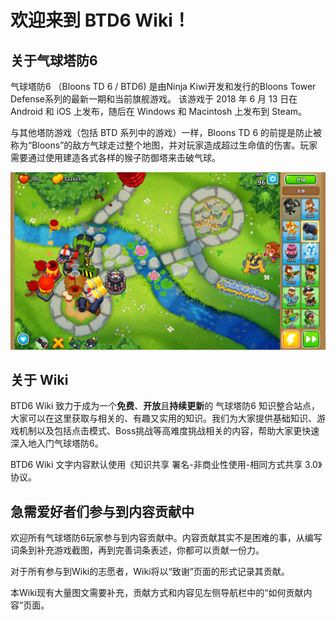 # 欢迎来到 BTD6 Wiki！

## 关于气球塔防6
气球塔防6 （Bloons TD 6 / BTD6) 是由Ninja Kiwi开发和发行的Bloons Tower Defense系列的最新一期和当前旗舰游戏。
该游戏于 2018 年 6 月 13 日在 Android 和 iOS 上发布，随后在 Windows 和 Macintosh 上发布到 Steam。

与其他塔防游戏（包括 BTD 系列中的游戏）一样，Bloons TD 6 的前提是防止被称为“Bloons”的敌方气球走过整个地图，并对玩家造成超过生命值的伤害。玩家需要通过使用建造各式各样的猴子防御塔来击破气球。

![Bloons_TD6_Gameplay_Screenshot](Bloons_TD6_Gameplay_Screenshot.jpg)

## 关于 Wiki
BTD6 Wiki 致力于成为一个**免费**、**开放**且**持续更新**的 气球塔防6 知识整合站点，大家可以在这里获取与相关的、有趣又实用的知识。我们为大家提供基础知识、游戏机制以及包括点击模式、Boss挑战等高难度挑战相关的内容，帮助大家更快速深入地入门气球塔防6。

BTD6 Wiki 文字内容默认使用《知识共享 署名-非商业性使用-相同方式共享 3.0》协议。

## 急需爱好者们参与到内容贡献中
欢迎所有气球塔防6玩家参与到内容贡献中。内容贡献其实不是困难的事，从编写词条到补充游戏截图，再到完善词条表述，你都可以贡献一份力。

对于所有参与到Wiki的志愿者，Wiki将以“致谢”页面的形式记录其贡献。

本Wiki现有大量图文需要补充，贡献方式和内容见左侧导航栏中的“如何贡献内容”页面。

# 
<br/>
<br/>
<br/>
<br/>